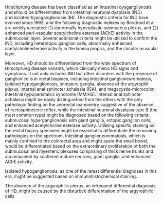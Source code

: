 Hirschprung disease has been classified as an intestinal dysganglionosis and should be differentiated from intestinal neuronal dysplasia (IND) and isolated hypoganglionosis (IH). The diagnostic criteria for IND have evolved since 1992, and the following diagnostic indexes by Borchard et al. are widely accepted: (1) abnormally hyperplastic submucous plexus, and (2) enhanced peri-vascular acetylcholine esterase (AChE) activity in the submucosal layer. Several additional criteria might be utilized to confirm the IND, including heterotopic ganglion cells, abnormally enhanced acetylcholinesterase activity in the lamina propria, and the circular muscular layer.

Moreover, HD should be differentiated from the wide spectrum of Hirschprung disease variants, which clinically mimic HD signs and symptoms. It not only includes IND but other disorders with the presence of ganglion cells in rectal biopsies, including intestinal ganglioneuromatosis, isolated hypoganglionosis, immature ganglia, absence of the argyrophil plexus, internal anal sphincter achalasia (ISA), and megacystis-microcolon intestinal hypoperistalsis syndrome (MMIHS). Internal anal sphincter achalasia might be easily distinguished from the others with the only pathologic finding on the anorectal manometry suggestive of the absence of rectosphincteric reflex, while the intestinal neuronal dysplasia type B (the most common type) might be diagnosed based on the following criteria: submucosal hyperganglionosis with giant ganglia, ectopic ganglion cells, and enhanced acetylcholine esterase activity. Utilizing specific staining on the rectal biopsy specimen might be essential to differentiate the remaining pathologies on the spectrum. Intestinal ganglioneuromatosis, which is mainly confined to the colorectal area and might spare the small bowel, would be differentiated based on the extraordinary proliferation of both the submucosal and myenteric plexuses comprising of thick nerve trunks and accompanied by scattered mature neurons, giant ganglia, and enhanced AChE activity.

Isolated hypoganglionosis, as one of the rarest differential diagnoses in this era, might be suggested based on immunohistochemical staining.

The absence of the argyrophilic plexus, an infrequent differential diagnosis of HD, might be caused by the disturbed differentiation of the argyrophilic cells.
